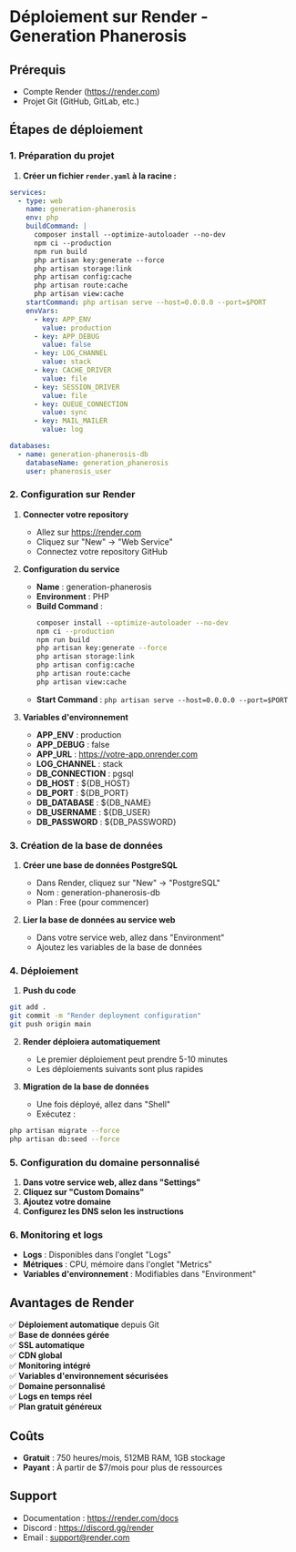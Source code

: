 # Déploiement sur Render - Generation Phanerosis

## Prérequis
- Compte Render (https://render.com)
- Projet Git (GitHub, GitLab, etc.)

## Étapes de déploiement

### 1. Préparation du projet

1. **Créer un fichier `render.yaml` à la racine :**
```yaml
services:
  - type: web
    name: generation-phanerosis
    env: php
    buildCommand: |
      composer install --optimize-autoloader --no-dev
      npm ci --production
      npm run build
      php artisan key:generate --force
      php artisan storage:link
      php artisan config:cache
      php artisan route:cache
      php artisan view:cache
    startCommand: php artisan serve --host=0.0.0.0 --port=$PORT
    envVars:
      - key: APP_ENV
        value: production
      - key: APP_DEBUG
        value: false
      - key: LOG_CHANNEL
        value: stack
      - key: CACHE_DRIVER
        value: file
      - key: SESSION_DRIVER
        value: file
      - key: QUEUE_CONNECTION
        value: sync
      - key: MAIL_MAILER
        value: log

databases:
  - name: generation-phanerosis-db
    databaseName: generation_phanerosis
    user: phanerosis_user
```

### 2. Configuration sur Render

1. **Connecter votre repository**
   - Allez sur https://render.com
   - Cliquez sur "New" → "Web Service"
   - Connectez votre repository GitHub

2. **Configuration du service**
   - **Name** : generation-phanerosis
   - **Environment** : PHP
   - **Build Command** : 
     ```bash
     composer install --optimize-autoloader --no-dev
     npm ci --production
     npm run build
     php artisan key:generate --force
     php artisan storage:link
     php artisan config:cache
     php artisan route:cache
     php artisan view:cache
     ```
   - **Start Command** : `php artisan serve --host=0.0.0.0 --port=$PORT`

3. **Variables d'environnement**
   - **APP_ENV** : production
   - **APP_DEBUG** : false
   - **APP_URL** : https://votre-app.onrender.com
   - **LOG_CHANNEL** : stack
   - **DB_CONNECTION** : pgsql
   - **DB_HOST** : ${DB_HOST}
   - **DB_PORT** : ${DB_PORT}
   - **DB_DATABASE** : ${DB_NAME}
   - **DB_USERNAME** : ${DB_USER}
   - **DB_PASSWORD** : ${DB_PASSWORD}

### 3. Création de la base de données

1. **Créer une base de données PostgreSQL**
   - Dans Render, cliquez sur "New" → "PostgreSQL"
   - Nom : generation-phanerosis-db
   - Plan : Free (pour commencer)

2. **Lier la base de données au service web**
   - Dans votre service web, allez dans "Environment"
   - Ajoutez les variables de la base de données

### 4. Déploiement

1. **Push du code**
```bash
git add .
git commit -m "Render deployment configuration"
git push origin main
```

2. **Render déploiera automatiquement**
   - Le premier déploiement peut prendre 5-10 minutes
   - Les déploiements suivants sont plus rapides

3. **Migration de la base de données**
   - Une fois déployé, allez dans "Shell"
   - Exécutez :
```bash
php artisan migrate --force
php artisan db:seed --force
```

### 5. Configuration du domaine personnalisé

1. **Dans votre service web, allez dans "Settings"**
2. **Cliquez sur "Custom Domains"**
3. **Ajoutez votre domaine**
4. **Configurez les DNS selon les instructions**

### 6. Monitoring et logs

- **Logs** : Disponibles dans l'onglet "Logs"
- **Métriques** : CPU, mémoire dans l'onglet "Metrics"
- **Variables d'environnement** : Modifiables dans "Environment"

## Avantages de Render

✅ **Déploiement automatique** depuis Git  
✅ **Base de données gérée**  
✅ **SSL automatique**  
✅ **CDN global**  
✅ **Monitoring intégré**  
✅ **Variables d'environnement sécurisées**  
✅ **Domaine personnalisé**  
✅ **Logs en temps réel**  
✅ **Plan gratuit généreux**  

## Coûts

- **Gratuit** : 750 heures/mois, 512MB RAM, 1GB stockage
- **Payant** : À partir de $7/mois pour plus de ressources

## Support

- Documentation : https://render.com/docs
- Discord : https://discord.gg/render
- Email : support@render.com 